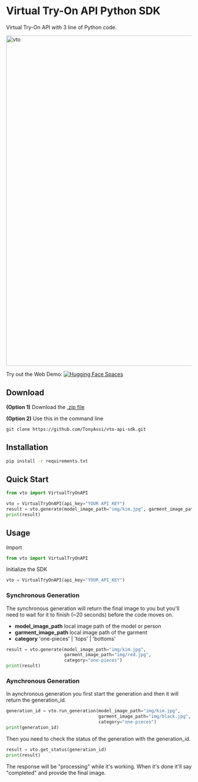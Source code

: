 # Virtual Try-On API Python SDK
Virtual Try-On API with 3 line of Python code.

<img width="894" alt="vto" src="https://github.com/user-attachments/assets/49118950-e1e0-4c71-8bd6-f454d8fc476c" />

Try out the Web Demo: [![Hugging Face Spaces](https://img.shields.io/badge/%F0%9F%A4%97%20Hugging%20Face-Spaces-blue)](https://huggingface.co/spaces/tonyassi/Virtual-Try-On-Pro)

## Download
**(Option 1)** Download the [.zip file](https://github.com/TonyAssi/vto-api-sdk/archive/refs/heads/main.zip)

**(Option 2)** Use this in the command line
```
git clone https://github.com/TonyAssi/vto-api-sdk.git
```

## Installation
```bash
pip install -r requirements.txt
```

## Quick Start
```python
from vto import VirtualTryOnAPI

vto = VirtualTryOnAPI(api_key="YOUR API KEY")
result = vto.generate(model_image_path="img/kim.jpg", garment_image_path="img/red.jpg", category="one-pieces")
print(result)
```

## Usage
Import
```python
from vto import VirtualTryOnAPI
```

Initialize the SDK
```python
vto = VirtualTryOnAPI(api_key="YOUR_API_KEY")
```

### Synchronous Generation
The synchronous generation will return the final image to you but you'll need to wait for it to finish (~20 seconds) before the code moves on.
- **model_image_path** local image path of the model or person
- **garment_image_path** local image path of the garment
- **category** 'one-pieces' | 'tops' | 'bottoms'
```python
result = vto.generate(model_image_path="img/kim.jpg",
                      garment_image_path="img/red.jpg",
                      category="one-pieces")
print(result)
```

### Aynchronous Generation
In aynchronous generation you first start the generation and then it will return the generation_id.
```python
generation_id = vto.run_generation(model_image_path="img/kim.jpg", 
                                   garment_image_path="img/black.jpg",
                                   category="one-pieces")
print(generation_id)
```
Then you need to check the status of the generation with the generation_id.
```python
result = vto.get_status(generation_id)
print(result)
```
The response will be "processing" while it's working. When it's done it'll say "completed" and provide the final image.

